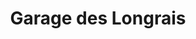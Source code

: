 ---
title: "Garage des Longrais"
url: /la-chapelle-des-fougeretz/garage-des-longrais/
shop: réparation de voitures
---